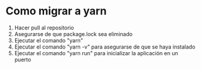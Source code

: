 # Como migrar a yarn

1.  Hacer pull al repositorio
2.  Asegurarse de que package.lock sea eliminado
3.  Ejecutar el comando "yarn"
4.  Ejecutar el comando "yarn -v" para asegurarse de que se haya instalado
5.  Ejecutar el comando "yarn run" para inicializar la aplicación en un puerto
